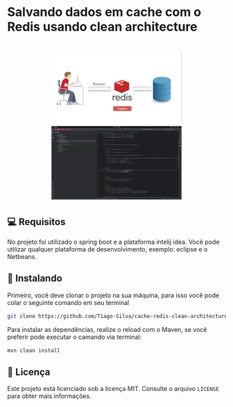 # Salvando dados em cache com o Redis usando clean architecture

<h1 align="center">
    <img src="./public/redis.png" width="300"/>
    <img src="./public/tela.png" width="300"/>
</h1>

## 💻 Requisitos

No projeto foi utilizado o spring boot e a plataforma intelij idea. Você pode utilizar qualquer plataforma de desenvolvimento, exemplo: eclipse e o Netbeans.

## 🚀 Instalando

Primeiro, você deve clonar o projeto na sua máquina, para isso você
pode colar o seguinte comando em seu terminal

```bash
git clone https://github.com/Tiago-Silva/cache-redis-clean-architecture.git
```

Para instalar as dependências, realize o reload com o Maven, se você preferir pode executar o camando via terminal:

```bash
mvn clean install
```


## 📝 Licença

Este projeto está licenciado sob a licença MIT. Consulte o arquivo `LICENSE` para obter mais informações.

